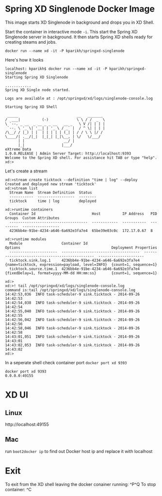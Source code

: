 Spring XD Singlenode Docker Image
=================================
This image starts XD Singlenode in background and drops you in XD Shell.

Start the container in interactive mode `-i`. This start the Spring XD Singlenode server in background. It then starts Spring XD shells ready for creating steams and jobs.

```
docker run --name xd -it -P kparikh/springxd-singlenode
```

Here's how it looks

```
localhost: kparikh$ docker run --name xd -it -P kparikh/springxd-singlenode
Starting Spring XD Singlenode

............
Spring XD Single node started.

Logs are available at : /opt/springxd/xd/logs/singlenode-console.log

Starting Spring XD Shell

 _____                           __   _______
/  ___|          (-)             \ \ / /  _  \
\ `--. _ __  _ __ _ _ __   __ _   \ V /| | | |
 `--. \ '_ \| '__| | '_ \ / _` |  / ^ \| | | |
/\__/ / |_) | |  | | | | | (_| | / / \ \ |/ /
\____/| .__/|_|  |_|_| |_|\__, | \/   \/___/
      | |                  __/ |
      |_|                 |___/
eXtreme Data
1.0.0.RELEASE | Admin Server Target: http://localhost:9393
Welcome to the Spring XD shell. For assistance hit TAB or type "help".
xd:>
```

Let's create a stream

```
xd:>stream create ticktock --definition "time | log" --deploy 
Created and deployed new stream 'ticktock'
xd:>stream list
  Stream Name  Stream Definition  Status
  -----------  -----------------  --------
  ticktock     time | log         deployed

xd:>runtime containers
  Container Id                          Host          IP Address   PID  Groups  Custom Attributes
  ------------------------------------  ------------  -----------  ---  ------  -----------------
  4236bb4e-91be-4234-a646-6a692e3fa7e4  65be39e03c0c  172.17.0.67  8

xd:>runtime modules 
  Module                  Container Id                          Options                                          Deployment Properties
  ----------------------  ------------------------------------  -----------------------------------------------  ---------------------
  ticktock.sink.log.1     4236bb4e-91be-4234-a646-6a692e3fa7e4  {name=ticktock, expression=payload, level=INFO}  {count=1, sequence=1}
  ticktock.source.time.1  4236bb4e-91be-4234-a646-6a692e3fa7e4  {fixedDelay=1, format=yyyy-MM-dd HH:mm:ss}       {count=1, sequence=1}

xd:>
xd:>! tail /opt/springxd/xd/logs/singlenode-console.log
command is:tail /opt/springxd/xd/logs/singlenode-console.log
14:42:53,036  INFO task-scheduler-9 sink.ticktock - 2014-09-26 14:42:53
14:42:54,038  INFO task-scheduler-9 sink.ticktock - 2014-09-26 14:42:54
14:42:55,040  INFO task-scheduler-9 sink.ticktock - 2014-09-26 14:42:55
14:42:56,042  INFO task-scheduler-9 sink.ticktock - 2014-09-26 14:42:56
14:42:58,046  INFO task-scheduler-9 sink.ticktock - 2014-09-26 14:42:58
14:43:01,051  INFO task-scheduler-9 sink.ticktock - 2014-09-26 14:43:01
14:43:02,053  INFO task-scheduler-9 sink.ticktock - 2014-09-26 14:43:02
xd:>
```

In a seperate shell check container port `docker port xd 9393`

```
docker port xd 9393
0.0.0.0:49155
```

# XD UI

## Linux
http://localhost:49155

## Mac
run `boot2docker ip` to find out Docker host ip and replace it with localhost

# Exit
To exit from the XD shell leaving the docker conainer running: ^P^Q
To stop container: ^C

